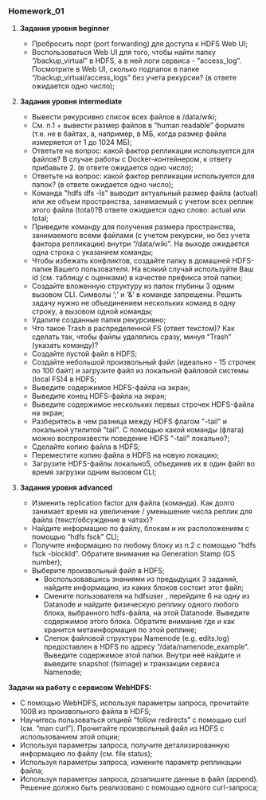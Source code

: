 ### Homework_01


1. **Задания уровня beginner**
   - Пробросить порт (port forwarding) для доступа к HDFS Web UI;
   - Воспользоваться Web UI для того, чтобы найти папку “/backup_virtual” в HDFS, а в ней логи сервиса - “access_log”. Посмотрите в Web UI, сколько 
      подпапок в папке “/backup_virtual/access_logs” без учета рекурсии? (в ответе ожидается одно число);

     
2. **Задания уровня intermediate**
   - Вывести  рекурсивно список всех файлов в /data/wiki;
   - См. п.1 + вывести размер файлов в “human readable” формате (т.е. не в байтах, а, например, в МБ, когда размер файла измеряется от 1 до 1024 МБ);
   - Ответьте на вопрос: какой фактор репликации используется для файлов? В случае работы с Docker-контейнером, к ответу прибавьте 2. (в ответе ожидается одно число);
   - Ответьте на вопрос: какой фактор репликации используется для папок? (в ответе ожидается одно число);
   - Команда "hdfs dfs -ls" выводит актуальный размер файла (actual) или же объем пространства, занимаемый с учетом всех реплик этого файла (total)?В ответе ожидается одно слово: actual или total;
   - Приведите команду для получения размера пространства, занимаемого всеми файлами (с учетом рекурсии, но без учета фактора репликации) внутри “/data/wiki”. На выходе ожидается одна строка с указанием команды;
   - Чтобы избежать конфликтов, создайте папку в домашней HDFS-папке Вашего пользователя. На всякий случай используйте Ваш id (см. таблицу с оценками) в качестве префикса этой папки;
   - Создайте вложенную структуру из папок глубины 3 одним вызовом CLI. Символы ‘;’ и ‘&’ в команде запрещены. Решить задачу нужно не объединением нескольких команд в одну строку, а вызовом одной команды;
   - Удалите созданные папки рекурсивно;
   - Что такое Trash в распределенной FS (ответ текстом)? Как сделать так, чтобы файлы удалялись сразу, минуя “Trash” (указать команду)?
   - Создайте пустой файл в HDFS;
   - Создайте небольшой произвольный файл (идеально - 15 строчек по 100 байт) и загрузите файл из локальной файловой системы (local FS)4 в HDFS;
   - Выведите содержимое HDFS-файла на экран;
   - Выведите конец HDFS-файла на экран;
   - Выведите содержимое нескольких первых строчек HDFS-файла на экран;
   - Разберитесь в чем разница между HDFS флагом "-tail" и локальной утилитой "tail". С помощью какой команды (флага) можно воспроизвести поведение HDFS "-tail" локально?;
   - Сделайте копию файла в HDFS;
   - Переместите копию файла в HDFS на новую локацию;
   - Загрузите HDFS-файлы локально5, объединив их в один файл во время загрузки одним вызовом CLI;



3. **Задания уровня advanced**
   - Изменить replication factor для файла (команда). Как долго занимает время на увеличение / уменьшение числа реплик для файла (текст/обсуждение в чатах)?
   - Найдите информацию по файлу, блокам и их расположениям с помощью “hdfs fsck” CLI;
   - Получите информацию по любому блоку из п.2 с помощью "hdfs fsck -blockId”. Обратите внимание на Generation Stamp (GS number);
   - Выберите произвольный файл в HDFS;
     - Воспользовавшись знаниями из предыдущих 3 заданий, найдите информацию, из каких блоков состоит этот файл;
     - Смените пользователя на hdfsuser , перейдите 6 на одну из Datanode и найдите физическую реплику одного любого блока, выбранного hdfs-файла, на этой Datanode. Выведите содержимое этого блока. Обратите внимание где и как хранится метаинформация по этой реплике;
     - Слепок файловой структуры Namenode (e.g. edits.log) предоставлен в HDFS по адресу “/data/namenode_example”. Выведите содержимое этой папки. Внутри неё найдите и выведите snapshot (fsimage) и транзакции сервиса Namenode;


**Задачи на работу с сервисом WebHDFS:**
  - С помощью WebHDFS, используя параметры запроса, прочитайте 100B из произвольного файла в HDFS;
  - Научитесь пользоваться опцией “follow redirects” с помощью curl (см. “man curl”). Прочитайте произвольный файл из HDFS с использованием этой опции;
  - Используя параметры запроса, получите детализированную информацию по файлу (см. file status);
  - Используя параметры запроса, измените параметр репликации файла;
  - Используя параметры запроса, дозапишите данные в файл (append). Решение должно быть реализовано с помощью одного curl-запроса;
